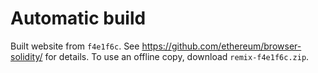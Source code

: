 # Automatic build
Built website from `f4e1f6c`. See https://github.com/ethereum/browser-solidity/ for details.
To use an offline copy, download `remix-f4e1f6c.zip`.
